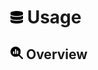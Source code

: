 # <img src="https://raw.githubusercontent.com/vishaldhole173/pro-stream-documentation/main/fontawesome/svgs/solid/database.svg" width="20" height="20"> Usage

## <img src="https://raw.githubusercontent.com/vishaldhole173/pro-stream-documentation/main/fontawesome/svgs/solid/magnifying-glass-chart.svg" width="20" height="20"> Overview
